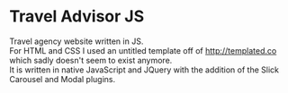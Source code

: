 # Travel Advisor JS
Travel agency website written in JS.<br/>
For HTML and CSS I used an untitled template off of http://templated.co which sadly doesn't seem to exist anymore.<br/>
It is written in native JavaScript and JQuery with the addition of the Slick Carousel and Modal plugins.

